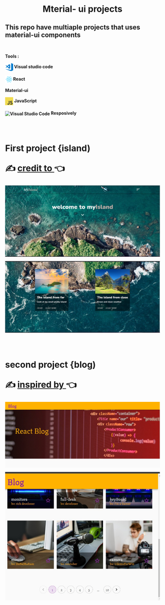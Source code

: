  <strong > 


  <h1 align="center"> Mterial- ui projects 
 

</h1> </ strong>
<strong > 
 <h2/>
 This repo have multiaple projects that uses material-ui components
</h2>
</ strong>
<br>
<p> Tools :</p >

<img align="center" alt="Visual Studio Code" width="26px" src="https://raw.githubusercontent.com/github/explore/80688e429a7d4ef2fca1e82350fe8e3517d3494d/topics/visual-studio-code/visual-studio-code.png" /> Visual studio code
<br>

<img align="center" alt="react" width="26px" src="https://raw.githubusercontent.com/github/explore/80688e429a7d4ef2fca1e82350fe8e3517d3494d/topics/react/react.png" />React<br>

Material-ui<br>

 <img align="center" alt="javascript" width="26px"
 src="https://raw.githubusercontent.com/github/explore/80688e429a7d4ef2fca1e82350fe8e3517d3494d/topics/javascript/javascript.png" /> JavaScript<br>
<br>
<img align="center" alt="Visual Studio Code" width="26px" src="https://img.stackshare.io/service/12244/responsivel.png" /> Resposively
<br>


<br>
<br>

<h1>
  First project {island)

✍️ [credit to ](https://www.youtube.com/watch?v=rK0Lz8x7npA&t=803s)👈
</h1>

  <p align="center" >

  <img align="center" src="https://github.com/hesspearl/material-ui-react/blob/master/src/components/island/images/website1.jpg"/>
  </p>
  <p align="center" >

  <img align="center" src="https://github.com/hesspearl/material-ui-react/blob/master/src/components/island/images/website2.jpg"/>
  </p>
 <br>

 
 <br>
 
 <h1>
  second project {blog)

✍️ [inspired by  ](https://www.youtube.com/watch?v=DJ1_CKs_LPI)👈
</h1>

  <p align="center" >

  <img align="center" src="https://github.com/hesspearl/material-ui-react/blob/master/src/components/blog/images/header.jpg"/>
  </p>
  <p align="center" >

  <img align="center" src="https://github.com/hesspearl/material-ui-react/blob/master/src/components/blog/images/body.jpg"/>
  </p>
 <br>

 
 <br>

